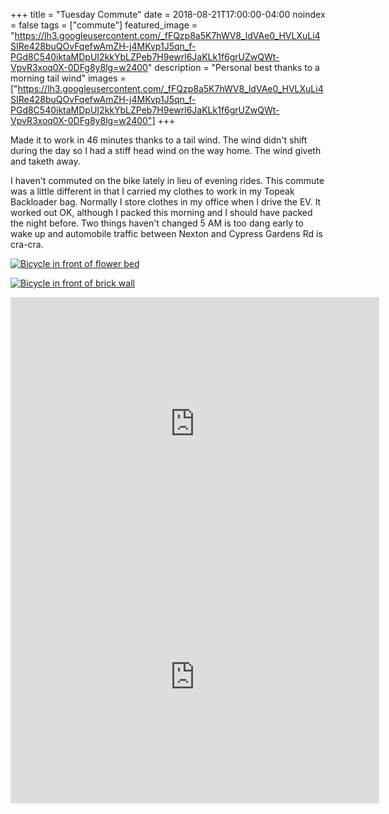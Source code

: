 +++
title =  "Tuesday Commute"
date = 2018-08-21T17:00:00-04:00
noindex = false
tags = ["commute"]
featured_image = "https://lh3.googleusercontent.com/_fFQzp8a5K7hWV8_ldVAe0_HVLXuLi4SIRe428buQOvFqefwAmZH-j4MKvp1J5qn_f-PGd8C540iktaMDpUI2kkYbLZPeb7H9ewrl6JaKLk1f6grUZwQWt-VpvR3xoq0X-0DFg8y8lg=w2400"
description = "Personal best thanks to a morning tail wind"
images = ["https://lh3.googleusercontent.com/_fFQzp8a5K7hWV8_ldVAe0_HVLXuLi4SIRe428buQOvFqefwAmZH-j4MKvp1J5qn_f-PGd8C540iktaMDpUI2kkYbLZPeb7H9ewrl6JaKLk1f6grUZwQWt-VpvR3xoq0X-0DFg8y8lg=w2400"]
+++

Made it to work in 46 minutes thanks to a tail wind. The wind didn't shift during the day so I had a stiff head wind on the way home. The wind giveth and taketh away.

I haven't commuted on the bike lately in lieu of evening rides. This commute was a little different in that I carried my clothes to work in my Topeak Backloader bag. Normally I store clothes in my office when I drive the EV. It worked out OK, although I packed this morning and I should have packed the night before. Two things haven't changed 5 AM is too dang early to wake up and automobile traffic between Nexton and Cypress Gardens Rd is cra-cra.

[![Bicycle in front of flower bed](https://lh3.googleusercontent.com/UQjg99lb1Lv9cJLi87RkexwHsOsGvWJeu77d8Q9zHqT83Lc3rNRjWs1fdo2MSH-Yb25z_1sxJNWRZAc7Fh1YJeKOEb_rmEvp-LCUvGkdwMCMIpDalonecHMT3FGX36bcPxEHYSPwRWw=w2400)](https://lh3.googleusercontent.com/UQjg99lb1Lv9cJLi87RkexwHsOsGvWJeu77d8Q9zHqT83Lc3rNRjWs1fdo2MSH-Yb25z_1sxJNWRZAc7Fh1YJeKOEb_rmEvp-LCUvGkdwMCMIpDalonecHMT3FGX36bcPxEHYSPwRWw=w2400)


[![Bicycle in front of brick wall](https://lh3.googleusercontent.com/2dESNebTOLBlTIvxVXMzREb_T7rWpPGF0X5uS4qwP-x4ZepiQbTpNPelI6U7GrxClmBMMKJqVBV-v4T65t-_1b6lpDuzBNU04HlL5g90aRqRLHsmJKlOloyIxHDfUsDZMoIIC9f4PKg=w2400)](https://lh3.googleusercontent.com/2dESNebTOLBlTIvxVXMzREb_T7rWpPGF0X5uS4qwP-x4ZepiQbTpNPelI6U7GrxClmBMMKJqVBV-v4T65t-_1b6lpDuzBNU04HlL5g90aRqRLHsmJKlOloyIxHDfUsDZMoIIC9f4PKg=w2400)

<iframe height='405' width='590' frameborder='0' allowtransparency='true' scrolling='no' src='https://www.strava.com/activities/1787030138/embed/7706d7a3252b2e6e4eded00c1bafc6b4318b93f4'></iframe>

<iframe height='405' width='590' frameborder='0' allowtransparency='true' scrolling='no' src='https://www.strava.com/activities/1788453184/embed/2fc92c5e8996716fcd4b0ac5c316c48c892fb348'></iframe>
